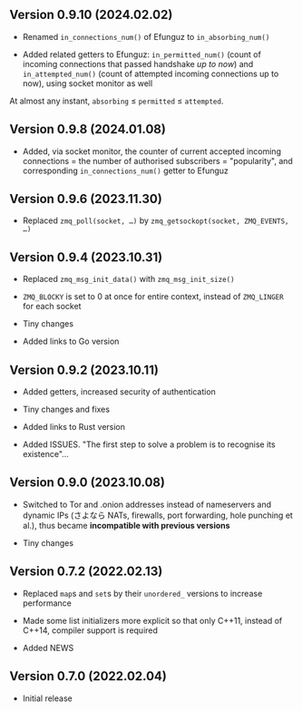Version 0.9.10 (2024.02.02)
--------------------------

* Renamed `in_connections_num()` of Efunguz to `in_absorbing_num()`

* Added related getters to Efunguz: `in_permitted_num()` (count of incoming connections that passed handshake *up to now*) and `in_attempted_num()` (count of attempted incoming connections up to now), using socket monitor as well

At almost any instant, `absorbing` ≤ `permitted` ≤ `attempted`.


Version 0.9.8 (2024.01.08)
--------------------------

* Added, via socket monitor, the counter of current accepted incoming connections = the number of authorised subscribers = "popularity", and corresponding `in_connections_num()` getter to Efunguz


Version 0.9.6 (2023.11.30)
--------------------------

* Replaced `zmq_poll(socket, …)` by `zmq_getsockopt(socket, ZMQ_EVENTS, …)`


Version 0.9.4 (2023.10.31)
--------------------------

* Replaced `zmq_msg_init_data()` with `zmq_msg_init_size()`

* `ZMQ_BLOCKY` is set to 0 at once for entire context, instead of `ZMQ_LINGER` for each socket

* Tiny changes

* Added links to Go version


Version 0.9.2 (2023.10.11)
--------------------------

* Added getters, increased security of authentication

* Tiny changes and fixes

* Added links to Rust version

* Added ISSUES. "The first step to solve a problem is to recognise its existence"...


Version 0.9.0 (2023.10.08)
--------------------------

* Switched to Tor and .onion addresses instead of nameservers and dynamic IPs (さよなら NATs, firewalls, port forwarding, hole punching et al.), thus became **incompatible with previous versions**

* Tiny changes


Version 0.7.2 (2022.02.13)
--------------------------

* Replaced `map`s and `set`s by their `unordered_` versions to increase performance

* Made some list initializers more explicit so that only C++11, instead of C++14, compiler support is required

* Added NEWS


Version 0.7.0 (2022.02.04)
--------------------------

* Initial release